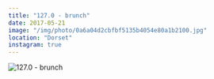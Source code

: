 ```yaml
---
title: "127.0 - brunch"
date: 2017-05-21
image: "/img/photo/0a6a04d2cbfbf5135b4054e80a1b2100.jpg"
location: "Dorset"
instagram: true
---
```


![127.0 - brunch](/img/photo/0a6a04d2cbfbf5135b4054e80a1b2100.jpg)
